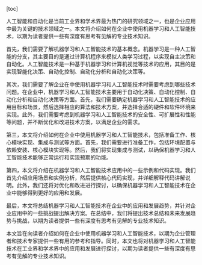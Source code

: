 
[toc]                    
                
                
人工智能和自动化是当前工业界和学术界最为热门的研究领域之一，也是企业应用中最为关键的技术领域之一。本文将介绍如何在企业中使用机器学习和人工智能技术，以期为读者提供一些有深度有思考有见解的专业技术知识。

首先，我们需要了解机器学习和人工智能技术的基本概念。机器学习是一种人工智能的分支，其主要目的是通过计算机程序来模拟人类学习过程，以实现自主决策和自动化。人工智能技术是一种基于机器学习和计算机视觉等技术的应用，其目的是实现智能化决策、自动化控制、自动化分析和自动化决策等。

其次，我们需要了解企业在中使用机器学习和人工智能技术时需要考虑到哪些技术问题。在企业中，机器学习和人工智能技术主要用于自动化决策、自动化控制、自动化分析和自动化决策等方面。首先，我们需要确定机器学习和人工智能技术的应用目标和场景，然后选择相应的算法和技术方案，并选择合适的硬件和软件环境来实现。此外，我们需要考虑到机器学习和人工智能技术的安全性、可扩展性和性能等问题，并不断优化和改进技术方案，以满足企业的需求。

第三，本文将介绍如何在企业中使用机器学习和人工智能技术，包括准备工作、核心模块实现、集成与测试等方面。首先，我们需要进行准备工作，包括环境配置与依赖安装、核心模块实现等。然后，我们将实现集成与测试，以确保机器学习和人工智能技术能够正常运行和实现预期的功能。

第四，本文将介绍在机器学习和人工智能技术应用中的一些示例和代码实现。我们首先介绍应用场景和实例分析，然后提供核心代码实现，并详细解释代码讲解说明。此外，我们还将对优化和改进进行探讨，以确保机器学习和人工智能技术在企业中能够得到更好的应用和发展。

最后，本文将总结机器学习和人工智能技术在企业中的应用和发展趋势，并针对企业应用中的一些挑战提出解决方案。在总结中，我们将提出技术总结和未来发展趋势与挑战，以期为读者提供一些有深度有思考有见解的专业技术知识。

本文旨在向读者介绍如何在企业中使用机器学习和人工智能技术，以期为企业管理者和技术专家提供一些有用的参考和指导。同时，本文也将对机器学习和人工智能技术在工业界和学术界中的应用和发展进行探讨，以期为读者提供一些有深度有思考有见解的专业技术知识。

